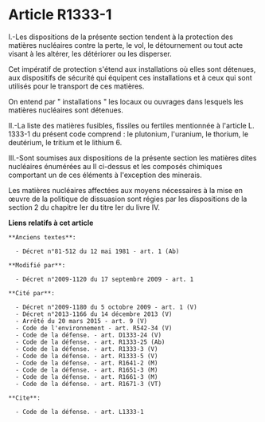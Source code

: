 # Article R1333-1

I.-Les dispositions de la présente section tendent à la protection des matières nucléaires contre la perte, le vol, le
détournement ou tout acte visant à les altérer, les détériorer ou les disperser. 

Cet impératif de protection s'étend aux installations où elles sont détenues, aux dispositifs de sécurité qui équipent ces
installations et à ceux qui sont utilisés pour le transport de ces matières. 

On entend par " installations " les locaux ou ouvrages dans lesquels les matières nucléaires sont détenues. 

II.-La liste des matières fusibles, fissiles ou fertiles mentionnée à l'article L. 1333-1 du présent code comprend : le
plutonium, l'uranium, le thorium, le deutérium, le tritium et le lithium 6. 

III.-Sont soumises aux dispositions de la présente section les matières dites nucléaires énumérées au II ci-dessus et les
composés chimiques comportant un de ces éléments à l'exception des minerais. 

Les matières nucléaires affectées aux moyens nécessaires à la mise en œuvre de la politique de dissuasion sont régies par les
dispositions de la section 2 du chapitre Ier du titre Ier du livre IV.

**Liens relatifs à cet article**

	**Anciens textes**:

	  - Décret n°81-512 du 12 mai 1981 - art. 1 (Ab)

	**Modifié par**:

	  - Décret n°2009-1120 du 17 septembre 2009 - art. 1

	**Cité par**:

	  - Décret n°2009-1180 du 5 octobre 2009 - art. 1 (V)
	  - Décret n°2013-1166 du 14 décembre 2013 (V)
	  - Arrêté du 20 mars 2015 - art. 9 (V)
	  - Code de l'environnement - art. R542-34 (V)
	  - Code de la défense. - art. D1333-24 (V)
	  - Code de la défense. - art. R1333-25 (Ab)
	  - Code de la défense. - art. R1333-3 (V)
	  - Code de la défense. - art. R1333-5 (V)
	  - Code de la défense. - art. R1641-2 (M)
	  - Code de la défense. - art. R1651-3 (M)
	  - Code de la défense. - art. R1661-3 (M)
	  - Code de la défense. - art. R1671-3 (VT)

	**Cite**:

	  - Code de la défense. - art. L1333-1
